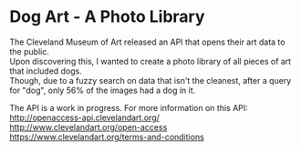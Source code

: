 # Dog Art - A Photo Library

The Cleveland Museum of Art released an API that opens their art data to the public.  
Upon discovering this, I wanted to create a photo library of all pieces of art that included dogs.  
Though, due to a fuzzy search on data that isn't the cleanest, after a query for "dog", only 56% of the images had a dog in it.  

The API is a work in progress. For more information on this API:  
http://openaccess-api.clevelandart.org/  
http://www.clevelandart.org/open-access  
https://www.clevelandart.org/terms-and-conditions  
